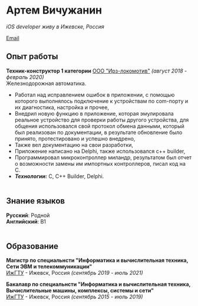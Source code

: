 # Артем Вичужанин

_iOS developer живу в Ижевске, Россия_ <br>

[Email](mailto:artem.vichuzhanin@gmail.com)

## Опыт работы

**Техник-конструктор 1 категории**  [ООО "Ирз-локомотив"](www.irz.ru/company/32/111.htm) _(август 2018 - февраль 2020)_ <br>
Железнодорожная автоматика.
- Работал над исправлением ошибок в приложении, с помощью которого выполнялось подключение к устройствам по com-порту и их диагностика, настройка и прочее,
- Внедрил новую функцию в приложение, которая эмулировала реальное устройство для проверки работы другого устройства, для общения использовался свой протокол обмена данными, который был реализован по документации, в результате обновление было принято, протестировано и успешно внедрено,
- Также вел документацию на свои разработки,
- Приложение написано на Delphi, также использовался с++ builder,
- Программировал микроконтроллер миландр, результатом был отчет о возможности замены им импортных контроллеров, писал код на С.
- **_Технологии:_** C, C++ Builder, Delphi.
<br><br>

## Знание языков

**Русский**: Родной <br>
**Английский**: B1
<br><br>

## Образование

**Магистр по специальнсти "Информатика и вычислительная техника, Сети ЭВМ и телекоммуникации"**<br>
[ИжГТУ](https://istu.ru/) - Ижевск, Россия _(сентябрь 2019 - июль 2021)_<br>

**Бакалавр по специальнсти "Информатика и вычислительная техника, Вычислительные машины, комплексы, системы и сети"**<br>
[ИжГТУ](https://istu.ru/) - Ижевск, Россия _(сентябрь 2015 - июль 2019)_<br>
